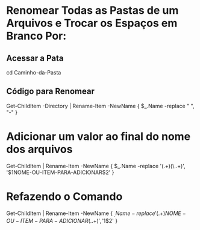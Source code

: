 # Renomear Todas as Pastas de um Arquivos e Trocar os Espaços em Branco Por:
## Acessar a Pata
  cd Caminho-da-Pasta
## Código para Renomear
  Get-ChildItem -Directory | Rename-Item -NewName { $_.Name -replace " ", "-" }
# Adicionar um valor ao final do nome dos arquivos
Get-ChildItem | Rename-Item -NewName { $_.Name -replace '(.+)(\..+)', '$1NOME-OU-ITEM-PARA-ADICIONAR$2' }
# Refazendo o Comando
Get-ChildItem | Rename-Item -NewName { $_.Name -replace '(.+)NOME-OU-ITEM-PARA-ADICIONAR(..+)', '$1$2' }
